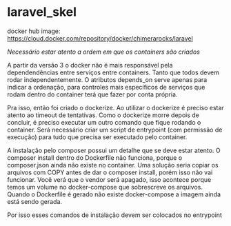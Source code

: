 # laravel_skel

docker hub image: https://cloud.docker.com/repository/docker/chimerarocks/laravel

*Necessário estar atento a ordem em que os containers são criados*

A partir da versão 3 o docker não é mais responsável pela dependendências 
entre serviços entre containers. Tanto que todos devem rodar independentemente. 
O atributos depends_on serve apenas para indicar a ordenação, para controles mais 
específicos de serviços que rodam dentro do container terá que fazer por conta própria.


Pra isso, então foi criado o dockerize.
Ao utilizar o dockerize é preciso estar atento ao timeout de tentativas. 
Como o dockerize morre depois de concluir, é preciso executar um outro comando que fique
rodando o container. Será necessário criar um script de entrypoint (com permissão de execução) 
para tudo que precisa ser executado pelo container. 

A instalação pelo composer possui um detalhe que se deve estar atento.
O composer install dentro do Dockerfile não funciona, porque o composer.json ainda não 
existe no container. Uma solução seria copiar os arquivos com COPY antes de dar o 
composer install, porém isso não vai funcionar. Você verá que o vendor será apagado, isso 
acontece porque temos um volume no docker-compose que sobrescreve os arquivos.
Quando o Dockerfile é gerado não existe docker-compose a imagem ainda está sendo gerada.

Por isso esses comandos de instalação devem ser colocados no entrypoint